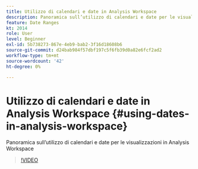 ```yaml
---
title: Utilizzo di calendari e date in Analysis Workspace
description: Panoramica sull’utilizzo di calendari e date per le visualizzazioni in Analysis Workspace
feature: Date Ranges
kt: 2014
role: User
level: Beginner
exl-id: 5b738273-867e-4eb9-bab2-3f16d18608b6
source-git-commit: d24bab984f57dbf197c5f6fb39d0a82e6fcf2ad2
workflow-type: tm+mt
source-wordcount: '42'
ht-degree: 0%

---
```


# Utilizzo di calendari e date in Analysis Workspace {#using-dates-in-analysis-workspace}

Panoramica sull’utilizzo di calendari e date per le visualizzazioni in Analysis Workspace

>[!VIDEO](https://video.tv.adobe.com/v/329388/?quality=12&learn=on&captions=ita)
